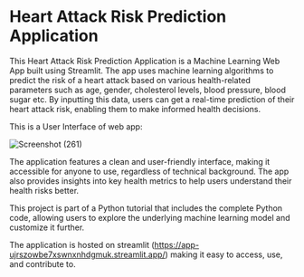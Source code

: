 # Heart Attack Risk Prediction Application

 This Heart Attack Risk Prediction Application is a Machine Learning Web App built using Streamlit. The app uses machine learning algorithms to predict the risk of a heart attack based on various health-related parameters such as age, gender, cholesterol levels, blood pressure, blood sugar etc. By inputting this data, users can get a real-time prediction of their heart attack risk, enabling them to make informed health decisions.

This is a User Interface of web app:

![Screenshot (261)](https://github.com/user-attachments/assets/4bbceea1-69ad-47fa-b617-57c8654ea61c)

The application features a clean and user-friendly interface, making it accessible for anyone to use, regardless of technical background. The app also provides insights into key health metrics to help users understand their health risks better.

This project is part of a Python tutorial that includes the complete Python code, allowing users to explore the underlying machine learning model and customize it further.

The application is hosted on streamlit (https://app-ujrszowbe7xswnxnhdgmuk.streamlit.app/) making it easy to access, use, and contribute to.
